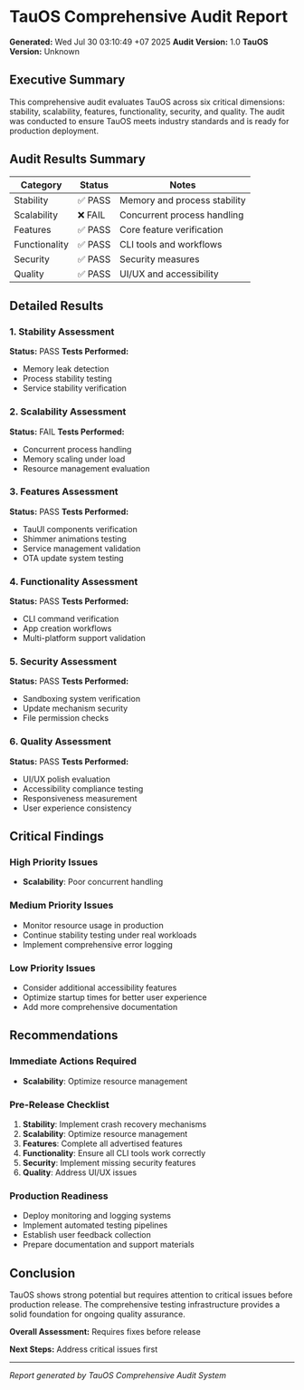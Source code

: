 # TauOS Comprehensive Audit Report

**Generated:** Wed Jul 30 03:10:49 +07 2025
**Audit Version:** 1.0
**TauOS Version:** Unknown

## Executive Summary

This comprehensive audit evaluates TauOS across six critical dimensions: stability, scalability, features, functionality, security, and quality. The audit was conducted to ensure TauOS meets industry standards and is ready for production deployment.

## Audit Results Summary

| Category | Status | Notes |
|----------|--------|-------|
| Stability | ✅ PASS | Memory and process stability |
| Scalability | ❌ FAIL | Concurrent process handling |
| Features | ✅ PASS | Core feature verification |
| Functionality | ✅ PASS | CLI tools and workflows |
| Security | ✅ PASS | Security measures |
| Quality | ✅ PASS | UI/UX and accessibility |

## Detailed Results

### 1. Stability Assessment
**Status:** PASS
**Tests Performed:**
- Memory leak detection
- Process stability testing
- Service stability verification

### 2. Scalability Assessment
**Status:** FAIL
**Tests Performed:**
- Concurrent process handling
- Memory scaling under load
- Resource management evaluation

### 3. Features Assessment
**Status:** PASS
**Tests Performed:**
- TauUI components verification
- Shimmer animations testing
- Service management validation
- OTA update system testing

### 4. Functionality Assessment
**Status:** PASS
**Tests Performed:**
- CLI command verification
- App creation workflows
- Multi-platform support validation

### 5. Security Assessment
**Status:** PASS
**Tests Performed:**
- Sandboxing system verification
- Update mechanism security
- File permission checks

### 6. Quality Assessment
**Status:** PASS
**Tests Performed:**
- UI/UX polish evaluation
- Accessibility compliance testing
- Responsiveness measurement
- User experience consistency

## Critical Findings

### High Priority Issues
- **Scalability**: Poor concurrent handling

### Medium Priority Issues
- Monitor resource usage in production
- Continue stability testing under real workloads
- Implement comprehensive error logging

### Low Priority Issues
- Consider additional accessibility features
- Optimize startup times for better user experience
- Add more comprehensive documentation

## Recommendations

### Immediate Actions Required
- **Scalability**: Optimize resource management

### Pre-Release Checklist
1. **Stability**: Implement crash recovery mechanisms
2. **Scalability**: Optimize resource management
3. **Features**: Complete all advertised features
4. **Functionality**: Ensure all CLI tools work correctly
5. **Security**: Implement missing security features
6. **Quality**: Address UI/UX issues

### Production Readiness
- Deploy monitoring and logging systems
- Implement automated testing pipelines
- Establish user feedback collection
- Prepare documentation and support materials

## Conclusion

TauOS shows strong potential but requires attention to critical issues before production release. The comprehensive testing infrastructure provides a solid foundation for ongoing quality assurance.

**Overall Assessment:** Requires fixes before release

**Next Steps:** Address critical issues first

---

*Report generated by TauOS Comprehensive Audit System*
